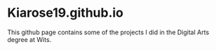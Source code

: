 # Kiarose19.github.io
This github page contains some of the projects I did in the Digital Arts degree at Wits.
